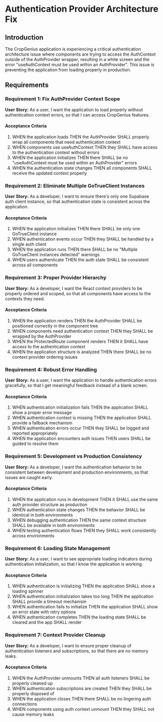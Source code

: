 # Authentication Provider Architecture Fix

## Introduction
The CropGenius application is experiencing a critical authentication architecture issue where components are trying to access the AuthContext outside of the AuthProvider wrapper, resulting in a white screen and the error "useAuthContext must be used within an AuthProvider". This issue is preventing the application from loading properly in production.

## Requirements

### Requirement 1: Fix AuthProvider Context Scope

**User Story:** As a user, I want the application to load properly without authentication context errors, so that I can access CropGenius features.

#### Acceptance Criteria
1. WHEN the application loads THEN the AuthProvider SHALL properly wrap all components that need authentication context
2. WHEN components use useAuthContext THEN they SHALL have access to the authentication context without errors
3. WHEN the application initializes THEN there SHALL be no "useAuthContext must be used within an AuthProvider" errors
4. WHEN the authentication state changes THEN all components SHALL receive the updated context properly

### Requirement 2: Eliminate Multiple GoTrueClient Instances

**User Story:** As a developer, I want to ensure there's only one Supabase auth client instance, so that authentication state is consistent across the application.

#### Acceptance Criteria
1. WHEN the application initializes THEN there SHALL be only one GoTrueClient instance
2. WHEN authentication events occur THEN they SHALL be handled by a single auth client
3. WHEN the application runs THEN there SHALL be no "Multiple GoTrueClient instances detected" warnings
4. WHEN users authenticate THEN the auth state SHALL be consistent across all components

### Requirement 3: Proper Provider Hierarchy

**User Story:** As a developer, I want the React context providers to be properly ordered and scoped, so that all components have access to the contexts they need.

#### Acceptance Criteria
1. WHEN the application renders THEN the AuthProvider SHALL be positioned correctly in the component tree
2. WHEN components need authentication context THEN they SHALL be wrapped by the AuthProvider
3. WHEN the ProtectedRoute component renders THEN it SHALL have access to the authentication context
4. WHEN the application structure is analyzed THEN there SHALL be no context provider ordering issues

### Requirement 4: Robust Error Handling

**User Story:** As a user, I want the application to handle authentication errors gracefully, so that I get meaningful feedback instead of a blank screen.

#### Acceptance Criteria
1. WHEN authentication initialization fails THEN the application SHALL show a proper error message
2. WHEN authentication context is missing THEN the application SHALL provide a fallback mechanism
3. WHEN authentication errors occur THEN they SHALL be logged and reported appropriately
4. WHEN the application encounters auth issues THEN users SHALL be guided to resolve them

### Requirement 5: Development vs Production Consistency

**User Story:** As a developer, I want the authentication behavior to be consistent between development and production environments, so that issues are caught early.

#### Acceptance Criteria
1. WHEN the application runs in development THEN it SHALL use the same auth provider structure as production
2. WHEN authentication state changes THEN the behavior SHALL be identical in both environments
3. WHEN debugging authentication THEN the same context structure SHALL be available in both environments
4. WHEN testing authentication flows THEN they SHALL work consistently across environments

### Requirement 6: Loading State Management

**User Story:** As a user, I want to see appropriate loading indicators during authentication initialization, so that I know the application is working.

#### Acceptance Criteria
1. WHEN authentication is initializing THEN the application SHALL show a loading spinner
2. WHEN authentication initialization takes too long THEN the application SHALL provide a timeout mechanism
3. WHEN authentication fails to initialize THEN the application SHALL show an error state with retry options
4. WHEN authentication completes THEN the loading state SHALL be cleared and the app SHALL render

### Requirement 7: Context Provider Cleanup

**User Story:** As a developer, I want to ensure proper cleanup of authentication listeners and subscriptions, so that there are no memory leaks.

#### Acceptance Criteria
1. WHEN the AuthProvider unmounts THEN all auth listeners SHALL be properly cleaned up
2. WHEN authentication subscriptions are created THEN they SHALL be properly disposed of
3. WHEN the application closes THEN there SHALL be no lingering auth connections
4. WHEN components using auth context unmount THEN they SHALL not cause memory leaks